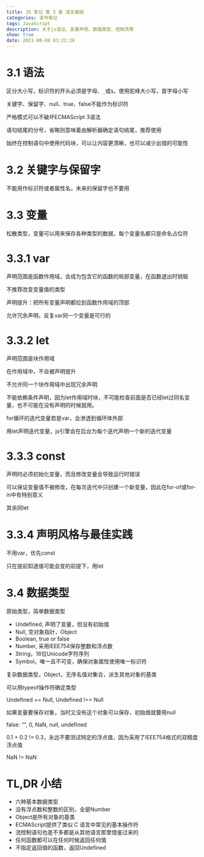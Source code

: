 ```yaml
---
title: JS 笔记 第 3 章 语言基础
categories: 读书笔记
tags: JavaScript
description: 关于js语法、变量声明、数据类型、控制流等
show: true
date: 2021-08-08 03:22:28
---
```

 
# 3.1 语法

区分大小写，标识符的开头必须是字母、`_`或`$`，使用驼峰大小写，首字母小写

关键字、保留字、null、true、false不能作为标识符

严格模式可以不破坏ECMAScript 3语法

语句结尾的分号，省略则意味着由解析器确定语句结尾，推荐使用

始终在控制语句中使用代码块，可以让内容更清晰，也可以减少出错的可能性

# 3.2 关键字与保留字

不能用作标识符或者属性名，未来的保留字也不要用

# 3.3 变量

松散类型，变量可以用来保存各种类型的数据，每个变量名都只是命名占位符

# 3.3.1 var

声明范围是函数作用域，会成为包含它的函数的局部变量，在函数退出时销毁

不推荐改变变量值的类型

声明提升：把所有变量声明都拉到函数作用域的顶部

允许冗余声明，反复var同一个变量是可行的

# 3.3.2 let

声明范围是块作用域

在作用域中，不会被声明提升

不允许同一个块作用域中出现冗余声明

不能依赖条件声明，因为let作用域时块，不可能检查前面是否已经let过同名变量，也不可能在没有声明的时候就用。

for循环的迭代变量若是var，会渗透到循环体外部

用let声明迭代变量，js引擎会在后台为每个迭代声明一个新的迭代变量

# 3.3.3 const

声明时必须初始化变量，而且修改变量会导致运行时错误

可以保证变量值不被修改，在每次迭代中只创建一个新变量，因此在for-of或for-in中有特别意义

其余同let

# 3.3.4 声明风格与最佳实践

不用var，优先const

只在提前知道值可能会变的前提下，用let

# 3.4 数据类型

原始类型，简单数据类型
- Undefined, 声明了变量，但没有初始值
- Null, 空对象指针，Object
- Boolean, true or false
- Number, 采用IEEE754保存整数和浮点数
- String，16位Unicode字符序列
- Symbol，唯一且不可变，确保对象属性使用唯一标识符

复杂数据类型，Object，无序名值对集合，派生其他对象的基类

可以用typeof操作符确定类型

Undefined == Null, Undefined !== Null

如果变量要保存对象，当时又没有这个对象可以保存，初始值就要用null

false: “”, 0, NaN, null, undefined

0.1 + 0.2 != 0.3，永远不要测试特定的浮点值，因为采用了IEEE754格式的双精度浮点值

NaN != NaN

# TL,DR 小结

 - 六种基本数据类型
 - 没有浮点数和整数的区别，全是Number
 - Object是所有对象的基类
 - ECMAScript提供了类似 C 语言中常见的基本操作符
 - 流控制语句也差不多都是从其他语言那里借鉴过来的
 - 任何函数都可以在任何时候返回任何值
 - 不指定返回值的函数，返回Undefined